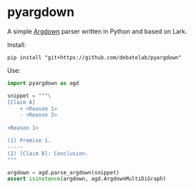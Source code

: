 # pyargdown

A simple [Argdown](https://argdown.org) parser written in Python and based on Lark.

Install:

```
pip install "git+https://github.com/debatelab/pyargdown"
```

Use:

```python
import pyargdown as agd

snippet = """\
[Claim A]
    + <Reason 1>
    - <Reason 2>
                                
<Reason 1>

(1) Premise 1.
-----
(2) [Claim B]: Conclusion.
"""

argdown = agd.parse_argdown(snippet)
assert isinstance(argdown, agd.ArgdownMultiDiGraph)
```
